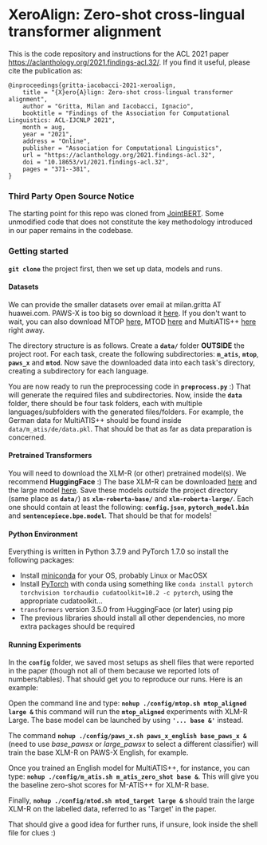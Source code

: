 # XeroAlign: Zero-shot cross-lingual transformer alignment
This is the code repository and instructions for the ACL 2021 paper https://aclanthology.org/2021.findings-acl.32/. If you find it useful, please cite the publication as:

```
@inproceedings{gritta-iacobacci-2021-xeroalign,
    title = "{X}ero{A}lign: Zero-shot cross-lingual transformer alignment",
    author = "Gritta, Milan and Iacobacci, Ignacio",
    booktitle = "Findings of the Association for Computational Linguistics: ACL-IJCNLP 2021",
    month = aug,
    year = "2021",
    address = "Online",
    publisher = "Association for Computational Linguistics",
    url = "https://aclanthology.org/2021.findings-acl.32",
    doi = "10.18653/v1/2021.findings-acl.32",
    pages = "371--381",
}
```
### Third Party Open Source Notice
The starting point for this repo was cloned from [JointBERT](https://github.com/monologg/JointBERT). Some unmodified code that does not constitute the key methodology introduced in our paper remains in the codebase.

### Getting started
**`git clone`** the project first, then we set up data, models and runs.

#### Datasets
We can provide the smaller datasets over email at milan.gritta AT huawei.com.
PAWS-X is too big so download it [here](https://github.com/google-research-datasets/paws/tree/master/pawsx). If you don't want to wait, you can also download MTOP [here](https://fb.me/mtop_dataset), MTOD [here](https://fb.me/multilingual_task_oriented_data) and MultiATIS++ [here](https://github.com/amazon-research/multiatis) right away.

The directory structure is as follows. Create a **`data/`** folder **OUTSIDE** the project root. For each task, create the following subdirectories: **`m_atis`**, **`mtop`**, **`paws_x`** and **`mtod`**. Now save the downloaded data into each task's directory, creating a subdirectory for each language. 

You are now ready to run the preprocessing code in **`preprocess.py`** :) That will generate the required files and subdirectories. Now, inside the **`data`** folder, there should be four task folders, each with multiple languages/subfolders with the generated files/folders. For example, the German data for MultiATIS++ should be found inside `data/m_atis/de/data.pkl`. That should be that as far as data preparation is concerned.

#### Pretrained Transformers
You will need to download the XLM-R (or other) pretrained model(s). We recommend **HuggingFace** :) The base XLM-R can be downloaded [here](https://huggingface.co/xlm-roberta-base/tree/main) and the large model [here](https://huggingface.co/xlm-roberta-large/tree/main). Save these models _outside_ the project directory (same place as **`data/`**) as **`xlm-roberta-base/`** and **`xlm-roberta-large/`**. Each one should contain at least the following: **`config.json`**, **`pytorch_model.bin`** and **`sentencepiece.bpe.model`**. That should be that for models! 

#### Python Environment
Everything is written in Python 3.7.9 and PyTorch 1.7.0 so install the following packages:
- Install [miniconda](https://docs.conda.io/projects/conda/en/latest/user-guide/install/) for your OS, probably Linux or MacOSX
- Install [PyTorch](https://pytorch.org/get-started/locally/) with conda using something like `conda install pytorch torchvision torchaudio cudatoolkit=10.2 -c pytorch`, using the appropriate cudatoolkit...
- `transformers` version 3.5.0 from HuggingFace (or later) using pip
- The previous libraries should install all other dependencies, no more extra packages should be required

#### Running Experiments

In the **`config`** folder, we saved most setups as shell files that were reported in the paper (though not all of them because we reported lots of numbers/tables). That should get you to reproduce our runs. Here is an example:

Open the command line and type: **`nohup ./config/mtop.sh mtop_aligned large &`** this command will run the **`mtop_aligned`** experiments with XLM-R Large. The base model can be launched by using **`'... base &'`** instead.

The command **`nohup ./config/paws_x.sh paws_x_english base_paws_x &`**  (need to use *base_pawsx* or *large_pawsx* to select a different classifier) will train the base XLM-R on PAWS-X English, for example.

Once you trained an English model for MultiATIS++, for instance, you can type: **`nohup ./config/m_atis.sh m_atis_zero_shot base &`**. This will give you the baseline zero-shot scores for M-ATIS++ for XLM-R base.

Finally, **`nohup ./config/mtod.sh mtod_target large &`** should train the large XLM-R on the labelled data, referred to as 'Target' in the paper.

That should give a good idea for further runs, if unsure, look inside the shell file for clues :)


